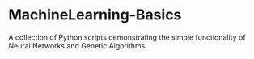 # MachineLearning-Basics
A collection of Python scripts demonstrating the simple functionality of Neural Networks and Genetic Algorithms

